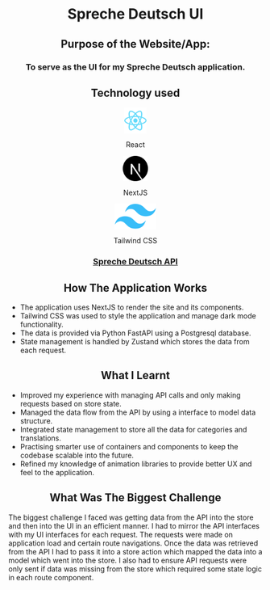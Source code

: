 <h1 align="center">Spreche Deutsch UI</h1>
 
<h2 align="center">Purpose of the Website/App:</h2>
 
<h3 align="center">To serve as the UI for my Spreche Deutsch application.</h3>
 
<h2 align="center">Technology used</h2>
 
<div align="center">
  <img align="center" src="/docs/readme-icons/react.svg" alt="HTML" height="50"/>
  <p align="center">React</p>
</div>

<div align="center">
  <img align="center" src="/docs/readme-icons/nextjs.svg" alt="HTML" height="50"/>
  <p align="center">NextJS</p>
</div>

<div align="center">
  <img align="center" src="/docs/readme-icons/tailwindcss.svg" alt="HTML" height="50"/>
  <p align="center">Tailwind CSS</p>
</div>

<div align="center">
  <h3><a href="https://github.com/WillBorysiak/Spreche-Deutsch-API">Spreche Deutsch API</a></h3>
</div>

<h2 align="center">How The Application Works</h2>

- The application uses NextJS to render the site and its components.
- Tailwind CSS was used to style the application and manage dark mode functionality.
- The data is provided via Python FastAPI using a Postgresql database.
- State management is handled by Zustand which stores the data from each request.

<h2 align="center">What I Learnt</h2>

- Improved my experience with managing API calls and only making requests based on store state.
- Managed the data flow from the API by using a interface to model data structure.
- Integrated state management to store all the data for categories and translations.
- Practising smarter use of containers and components to keep the codebase scalable into the future.
- Refined my knowledge of animation libraries to provide better UX and feel to the application.

<h2 align="center">What Was The Biggest Challenge</h2>

The biggest challenge I faced was getting data from the API into the store and then into the UI in an efficient manner. I had to mirror the API interfaces with my UI interfaces for each request. The requests were made on application load and certain route navigations. Once the data was retrieved from the API I had to pass it into a store action which mapped the data into a model which went into the store. I also had to ensure API requests were only sent if data was missing from the store which required some state logic in each route component.
